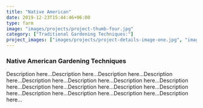 ```yaml
---
title: "Native American"
date: 2019-12-23T15:44:46+06:00
type: farm
image: "images/projects/project-thumb-four.jpg"
category: ["Traditional Gardening Techniques:"]
project_images: ["images/projects/project-details-image-one.jpg", "images/projects/project-details-image-two.jpg"]
---
```

### Native American Gardening Techniques
Description here...Description here...Description here...Description here...Description here...Description here...Description here...Description here...Description here...Description here...Description here...Description here...Description here...Description here...Description here...Description here...